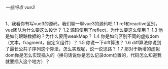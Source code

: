 ###### 一些问点 vue3
1、我看你有写vue3的源码，我们聊一聊vue3的源码吧
1.1 ref和reactive区别，vue团队为什么要这么设计？
1.2 源码使用了reflect，为什么要这么使用？
1.3 他是如何跟踪数据的？为什么要用weakMap？
1.4 你是如何区别不同的虚拟dom（文本，fragment，自定义组件）？
1.5 你说一下diff算法？
1.6 diff算法你说到了最长公共子序列这个算法，怎么实现呢，说一说思路？
1.7 那对于新增的虚拟dom你是怎么实现插入的（换句话说你是怎么记录dom位置的，代码怎么知道我就要插入这个地方）？